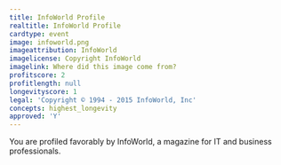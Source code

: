 ```yaml
---
title: InfoWorld Profile
realtitle: InfoWorld Profile
cardtype: event
image: infoworld.png
imageattribution: InfoWorld
imagelicense: Copyright InfoWorld
imagelink: Where did this image come from?
profitscore: 2
profitlength: null
longevityscore: 1
legal: 'Copyright © 1994 - 2015 InfoWorld, Inc'
concepts: highest_longevity
approved: 'Y'
---
```


You are profiled favorably by InfoWorld, a magazine for IT and business professionals.

